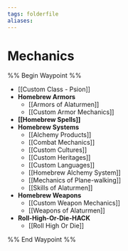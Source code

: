 ```yaml
---
tags: folderfile
aliases:
---
```


# Mechanics
%% Begin Waypoint %%
- [[Custom Class - Psion]]
- **Homebrew Armors**
	- [[Armors of Alaturmen]]
	- [[Custom Armor Mechanics]]
- **[[Homebrew Spells]]**
- **Homebrew Systems**
	- [[Alchemy Products]]
	- [[Combat Mechanics]]
	- [[Custom Cultures]]
	- [[Custom Heritages]]
	- [[Custom Languages]]
	- [[Homebrew Alchemy System]]
	- [[Mechanics of Plane-walking]]
	- [[Skills of Alaturmen]]
- **Homebrew Weapons**
	- [[Custom Weapon Mechanics]]
	- [[Weapons of Alaturmen]]
- **Roll-High-Or-Die-HACK**
	- [[Roll High Or Die]]

%% End Waypoint %%
